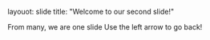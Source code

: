 layouot: slide
title: "Welcome to our second slide!"

From many, we are one slide
Use the left arrow to go back!
